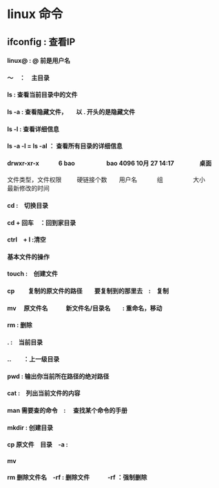 # linux  命令

## ifconfig : 查看IP

#### linux@  : @ 前是用户名
#### ～　：　主目录
#### ls  : 查看当前目录中的文件
#### ls -a : 查看隐藏文件，　　以 . 开头的是隐藏文件
#### ls -l : 查看详细信息
#### ls -a -l  =  ls -al  ： 查看所有目录的详细信息
#### drwxr-xr-x          　　　6           bao 　　　　　bao        4096     10月 27 14:17 　　　　桌面
  文件类型，文件权限　 　      硬链接个数　　用户名　　      　组　　　　　大小　　　最新修改的时间
#### cd  :　切换目录　　
#### cd + 回车　：回到家目录
#### ctrl　+ l :清空
#### 基本文件的操作
#### touch :　创建文件
#### cp 　　复制的原文件的路径　　要复制到的那里去　:　复制
#### mv 　原文件名　　　新文件名/目录名　　: 重命名，移动
#### rm : 删除
#### .  :　当前目录
#### ..　　：上一级目录

#### pwd  : 输出你当前所在路径的绝对路径
#### cat :　列出当前文件的内容
#### man 需要查的命令　: 　查找某个命令的手册

#### mkdir : 创建目录
#### cp 原文件　目录　-a : 
#### mv 
#### rm  删除文件名　-rf : 删除文件　　　-rf ：强制删除
